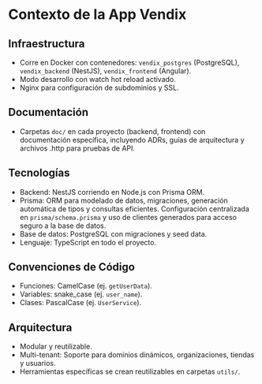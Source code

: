 # Contexto de la App Vendix

## Infraestructura
- Corre en Docker con contenedores: `vendix_postgres` (PostgreSQL), `vendix_backend` (NestJS), `vendix_frontend` (Angular).
- Modo desarrollo con watch hot reload activado.
- Nginx para configuración de subdominios y SSL.

## Documentación
- Carpetas `doc/` en cada proyecto (backend, frontend) con documentación específica, incluyendo ADRs, guías de arquitectura y archivos .http para pruebas de API.

## Tecnologías
- Backend: NestJS corriendo en Node.js con Prisma ORM.
- Prisma: ORM para modelado de datos, migraciones, generación automática de tipos y consultas eficientes. Configuración centralizada en `prisma/schema.prisma` y uso de clientes generados para acceso seguro a la base de datos.
- Base de datos: PostgreSQL con migraciones y seed data.
- Lenguaje: TypeScript en todo el proyecto.

## Convenciones de Código
- Funciones: CamelCase (ej. `getUserData`).
- Variables: snake_case (ej. `user_name`).
- Clases: PascalCase (ej. `UserService`).

## Arquitectura
- Modular y reutilizable.
- Multi-tenant: Soporte para dominios dinámicos, organizaciones, tiendas y usuarios.
- Herramientas específicas se crean reutilizables en carpetas `utils/`.